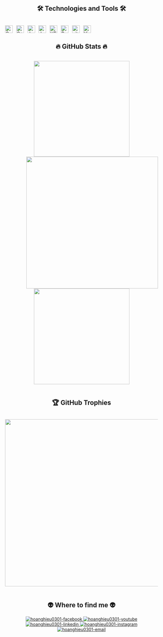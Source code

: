 <!-- HoangHieu0301 -->

<h2 align="center">🛠 Technologies and Tools 🛠</h2>
<br>
<!-- https://simpleicons.org/ -->
<span><img src="https://img.shields.io/badge/c-%2300599C.svg?style=flat&logo=c&logoColor=7952B3" alt="C logo" title="C" height="25" /></span>
&nbsp;
<span><img src="https://img.shields.io/badge/c++-%2300599C.svg?style=flat&logo=c%2B%2B&logoColor=white" alt="C++ logo" title="C++" height="25" /></span>
&nbsp;
<span><img src="https://img.shields.io/badge/Java-282C34?logo=Java&logoColor=ECD53F" alt="Java logo" title="Java" height="25" /></span>
&nbsp;
<span><img src="https://img.shields.io/badge/JavaScript-282C34?logo=javascript&logoColor=F7DF1E" alt="JavaScript logo" title="JavaScript" height="25" /></span>
&nbsp;
<span><img src="https://img.shields.io/badge/HTML5-282C34?logo=html5&logoColor=E34F26" alt="HTML5 logo" title="HTML5" height="25" /></span>
&nbsp;
<span><img src="https://img.shields.io/badge/Bootstrap-282C34?logo=bootstrap&logoColor=7952B3" alt="Bootstrap logo" title="Bootstrap" height="25" /></span>
&nbsp;
<span><img src="https://img.shields.io/badge/git-282C34?logo=git&logoColor=F05032" alt="git logo" title="git" height="25" /></span>
&nbsp;
<span><img src="https://img.shields.io/badge/VS%20Code-282C34?logo=visual-studio-code&logoColor=007ACC" alt="Visual Studio Code logo" title="Visual Studio Code" height="25" /></span>
&nbsp;


<br>
<h2 align="center">🔥 GitHub Stats 🔥</h2>
<!-- https://github.com/anuraghazra/github-readme-stats -->
<br>
<div align=center>
  <a href="#" title="Hoanghieu0301">
    <img width="315" align="center" src="https://github-readme-stats.vercel.app/api/top-langs/?username=hoanghieu0301&theme=dark&hide_border=false&include_all_commits=false&count_private=false&layout=compact" />
  </a>
  <a href="#" title="Hoanghieu0301">
    <img align="right" width="434" src="https://github-readme-stats.vercel.app/api?username=hoanghieu0301&theme=dark&hide_border=false&include_all_commits=false&count_private=false" />
  </a>
</div>
<br>
<div align=center>
  <a href="#" title="Hoanghieu0301">
    <img width="315" align="center" src="https://github-readme-streak-stats.herokuapp.com/?user=hoanghieu0301&theme=dark&hide_border=false" />
  </a>
</div>
<br>
<h2 align="center">🏆 GitHub Trophies </h2>
<!-- https://github.com/anuraghazra/github-readme-stats -->
<br>
<div align=center>
  <a href="#" title="Hoanghieu0301">
    <img width="550" align="center" src="https://github-profile-trophy.vercel.app/?username=hoanghieu0301&theme=radical&no-frame=false&no-bg=true&margin-w=4" />
  </a>
</div>
<br>
<!-- https://icons8.com -->
<div align="center">
<h2 align="center">👽 Where to find me 👽</h2>
  <a href="https://www.facebook.com/profile.php?id=100015335476382" target="blank">
    <img src="https://img.icons8.com/bubbles/100/000000/facebook-new.png" alt="hoanghieu0301-facebook" />
  </a>
  <a href="https://www.youtube.com/channel/UCHlZKequeQaN-SjcTQOALyg" target="blank">
    <img src="https://img.icons8.com/bubbles/100/000000/youtube-squared.png" alt="hoanghieu0301-youtube" />
  </a>
  <a href="https://www.linkedin.com/in/hi%E1%BA%BFu-ho%C3%A0ng-85a417234/" target="blank">
    <img src="https://img.icons8.com/bubbles/100/000000/linkedin.png" alt="hoanghieu0301-linkedin" />
  </a>
  <a href="https://www.instagram.com/hoanghieu03012003/" target="blank">
    <img src="https://img.icons8.com/bubbles/100/000000/instagram.png" alt="hoanghieu0301-instagram" />
  </a>
  <a href="mailto:hoangxuanhieu0301@gmail.com" target="top">
    <img src="https://img.icons8.com/bubbles/100/000000/apple-mail.png" alt="hoanghieu0301-email" />
  </a>
</div>

<br>




